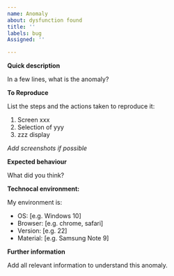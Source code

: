 ```yaml
---
name: Anomaly
about: dysfunction found
title: ''
labels: bug
Assigned: ''

---
```


**Quick description**

In a few lines, what is the anomaly?

**To Reproduce**

List the steps and the actions taken to reproduce it:
 1. Screen xxx
 2. Selection of yyy
 3. zzz display

*Add screenshots if possible*

**Expected behaviour**

What did you think?

**Technocal environment:**

My environment is:
 - OS: [e.g. Windows 10]
 - Browser: [e.g. chrome, safari]
 - Version: [e.g. 22]
 - Material: [e.g. Samsung Note 9]

**Further information**

Add all relevant information to understand this anomaly.
